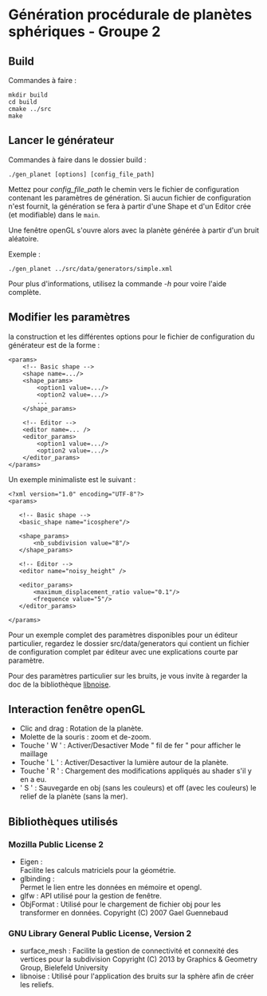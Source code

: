 # **Génération procédurale de planètes sphériques - Groupe 2**

## Build 
Commandes à faire :
```
mkdir build
cd build
cmake ../src
make
```

## Lancer le générateur
Commandes à faire dans le dossier build :
```
./gen_planet [options] [config_file_path]
```
Mettez pour *config_file_path* le chemin vers le fichier de configuration contenant les paramètres de génération. Si aucun fichier de configuration n'est fournit, la génération se fera à partir d'une Shape et d'un Editor crée (et modifiable) dans le ```main```.

Une fenêtre openGL s'ouvre alors avec la planète générée à partir d'un bruit aléatoire.

Exemple :
```
./gen_planet ../src/data/generators/simple.xml
```

Pour plus d'informations, utilisez la commande *-h* pour voire l'aide complète.

## Modifier les paramètres
la construction et les différentes options pour le fichier de configuration du générateur est de la forme :

```
<params>
    <!-- Basic shape -->
    <shape name=.../>
    <shape_params>
        <option1 value=.../>
        <option2 value=.../>
        ...
    </shape_params>
 
    <!-- Editor -->
    <editor name=... />
    <editor_params>
        <option1 value=.../>
        <option2 value=.../>
    </editor_params>
</params>
```

Un exemple minimaliste est le suivant :
```
<?xml version="1.0" encoding="UTF-8"?>
<params>

   <!-- Basic shape -->
   <basic_shape name="icosphere"/>

   <shape_params>
       <nb_subdivision value="8"/>
   </shape_params>

   <!-- Editor -->
   <editor name="noisy_height" />

   <editor_params>
       <maximum_displacement_ratio value="0.1"/>
       <frequence value="5"/>
   </editor_params>

</params>
```

Pour un exemple complet des paramètres disponibles pour un éditeur particulier, regardez le dossier src/data/generators qui contient un fichier de configuration complet par éditeur avec une explications courte par paramètre. 

Pour des paramètres particulier sur les bruits, je vous invite à regarder la doc de la bibliothèque [libnoise](http://libnoise.sourceforge.net/).

## Interaction fenêtre openGL 
 - Clic and drag : Rotation de la planète.
 - Molette de la souris : zoom et de-zoom.
 - Touche ' W ' : Activer/Desactiver Mode " fil de fer " pour afficher le maillage
 - Touche ' L ' : Activer/Desactiver la lumière autour de la planète.
 - Touche ' R ' : Chargement des modifications appliqués au shader s'il y en a eu.
 - ' S ' : Sauvegarde en obj (sans les couleurs) et off (avec les couleurs) le relief de la planète (sans la mer).
 
## Bibliothèques utilisés
### Mozilla Public License 2
 - Eigen :  
     Facilite les calculs matriciels pour la géométrie. 
 - glbinding :  
     Permet le lien entre les données en mémoire et opengl.
 - glfw : 
     API utilisé pour la gestion de fenêtre.
 - ObjFormat :
 Utilisé pour le chargement de fichier obj pour les transformer en données.
 Copyright (C) 2007 Gael Guennebaud 

### GNU Library General Public License, Version 2
- surface_mesh :
Facilite la gestion de connectivité et connexité des vertices pour la subdivision
Copyright (C) 2013 by Graphics & Geometry Group, Bielefeld University
- libnoise :
Utilisé pour l'application des bruits sur la sphère afin de créer les reliefs.
